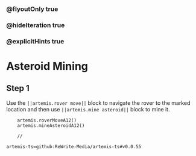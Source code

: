 ### @flyoutOnly true
### @hideIteration true
### @explicitHints true

# Asteroid Mining

## Step 1
Use the ``||artemis.rover move||`` block to navigate the rover to the marked location and then use ``||artemis.mine asteroid||`` block to mine it.

```ghost
    artemis.roverMoveA12()
    artemis.mineAsteroidA12()
```
```template
    //
```

```package
artemis-ts=github:ReWrite-Media/artemis-ts#v0.0.55
```